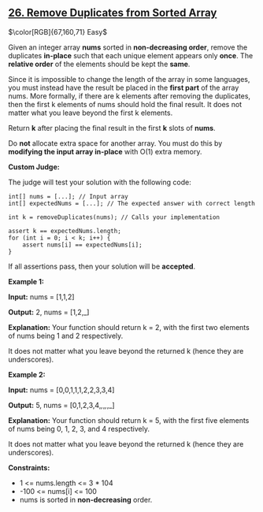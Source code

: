 ## [26. Remove Duplicates from Sorted Array](https://leetcode.com/problems/remove-duplicates-from-sorted-array/)

$\color[RGB]{67,160,71} Easy$

Given an integer array **nums** sorted in **non-decreasing order**, remove the duplicates **in-place** such that each unique element appears only **once**. The **relative order** of the elements should be kept the **same**.

Since it is impossible to change the length of the array in some languages, you must instead have the result be placed in the **first part** of the array nums. More formally, if there are k elements after removing the duplicates, then the first k elements of nums should hold the final result. It does not matter what you leave beyond the first k elements.

Return **k** after placing the final result in the first **k** slots of **nums**.

Do **not** allocate extra space for another array. You must do this by **modifying the input array in-place** with O(1) extra memory.

**Custom Judge:**

The judge will test your solution with the following code:

```
int[] nums = [...]; // Input array
int[] expectedNums = [...]; // The expected answer with correct length

int k = removeDuplicates(nums); // Calls your implementation

assert k == expectedNums.length;
for (int i = 0; i < k; i++) {
    assert nums[i] == expectedNums[i];
}
```
If all assertions pass, then your solution will be **accepted**.


**Example 1:**

<strong>Input:</strong> nums = [1,1,2]

<strong>Output:</strong> 2, nums = [1,2,_]

<strong>Explanation:</strong> Your function should return k = 2, with the first two elements of nums being 1 and 2 respectively.

It does not matter what you leave beyond the returned k (hence they are underscores).

**Example 2:**

<strong>Input:</strong> nums = [0,0,1,1,1,2,2,3,3,4]

<strong>Output:</strong> 5, nums = [0,1,2,3,4,_,_,_,_,_]

<strong>Explanation:</strong> Your function should return k = 5, with the first five elements of nums being 0, 1, 2, 3, and 4 respectively.

It does not matter what you leave beyond the returned k (hence they are underscores).
 

**Constraints:**

- 1 <= nums.length <= 3 * 104
- -100 <= nums[i] <= 100
- nums is sorted in **non-decreasing** order.